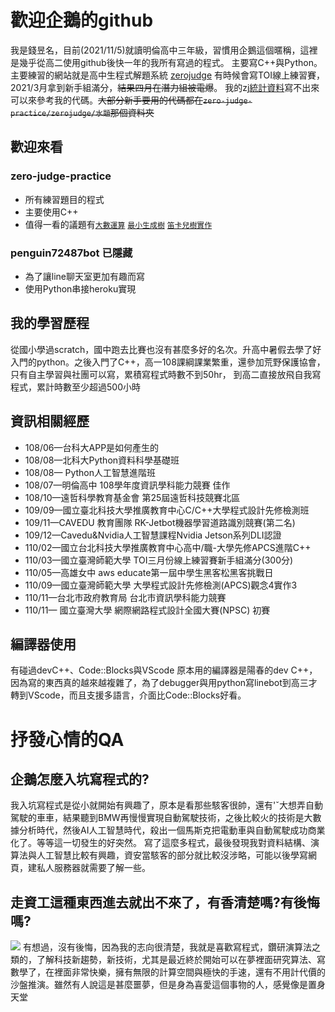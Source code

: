 # 歡迎企鵝的github
我是錢昱名，目前(2021/11/5)就讀明倫高中三年級，習慣用企鵝這個暱稱，這裡是幾乎從高二使用github後快一年的我所有寫過的程式。
主要寫C++與Python。
主要練習的網站就是高中生程式解題系統 [zerojudge](https://zerojudge.tw/)
有時候會寫TOI線上練習賽，2021/3月拿到新手組滿分，~~結果四月在潛力組被電爆~~。
我的zj[統計資料](https://zerojudge.tw/UserStatistic?id=105222)寫不出來可以來參考我的代碼。~~大部分新手要用的代碼都在`zero-judge-practice/zerojudge/水題`那個資料夾~~
## 歡迎來看
### zero-judge-practice
* 所有練習題目的程式
* 主要使用C++
* 值得一看的議題有[`大數運算`](https://github.com/penguin72487/zero-judge-practice/tree/master/%E5%A4%A7%E6%95%B8%E9%81%8B%E7%AE%97) [`最小生成樹`](https://github.com/penguin72487/zero-judge-practice/blob/master/vs-code/f678%E6%9C%80%E5%B0%8F%E7%94%9F%E6%88%90%E6%A8%B9.cpp) [`笛卡兒樹實作`](https://github.com/penguin72487/zero-judge-practice/blob/master/vs-code/g277DCtree.cpp)

### penguin72487bot 已隱藏
* 為了讓line聊天室更加有趣而寫
* 使用Python串接heroku實現


## 我的學習歷程
從國小學過scratch，國中跑去比賽也沒有甚麼多好的名次。升高中暑假去學了好入門的python。之後入門了C++，高一108課綱課業繁重，還參加荒野保護協會，只有自主學習與社團可以寫，累積寫程式時數不到50hr，
到高二直接放飛自我寫程式，累計時數至少超過500小時
## 資訊相關經歷
* 108/06—台科大APP是如何產生的
* 108/08—北科大Python資料科學基礎班
* 108/08— Python人工智慧進階班
* 108/07—明倫高中 108學年度資訊學科能力競賽 佳作
* 108/10—遠哲科學教育基金會 第25屆遠哲科技競賽北區
* 109/09—國立臺北科技大學推廣教育中心C/C++大學程式設計先修檢測班
* 109/11—CAVEDU 教育團隊 RK-Jetbot機器學習道路識別競賽(第二名)
* 109/12—Cavedu&Nvidia人工智慧課程Nvidia Jetson系列DLI認證
* 110/02—國立台北科技大學推廣教育中心高中/職-大學先修APCS進階C++
* 110/03—國立臺灣師範大學 TOI三月份線上練習賽新手組滿分(300分)
* 110/05—高雄女中 aws educate第一屆中學生黑客松黑客挑戰日
* 110/09—國立臺灣師範大學 大學程式設計先修檢測(APCS)觀念4實作3
* 110/11—台北市政府教育局 台北市資訊學科能力競賽
* 110/11— 國立臺灣大學 網際網路程式設計全國大賽(NPSC) 初賽

## 編譯器使用
有碰過devC++、Code::Blocks與VScode
原本用的編譯器是陽春的dev C++，因為寫的東西真的越來越複雜了，為了debugger與用python寫linebot到高三才轉到VScode，而且支援多語言，介面比Code::Blocks好看。
# 抒發心情的QA
## 企鵝怎麼入坑寫程式的?
我入坑寫程式是從小就開始有興趣了，原本是看那些駭客很帥，還有'ˇ大想弄自動駕駛的車車，結果聽到BMW再慢慢實現自動駕駛技術，之後比較火的技術是大數據分析時代，然後AI人工智慧時代，殺出一個馬斯克把電動車與自動駕駛成功商業化了。等等這一切發生的好突然。
寫了這麼多程式，最後發現我對資料結構、演算法與人工智慧比較有興趣，資安當駭客的部分就比較沒涉略，可能以後學寫網頁，建私人服務器就需要了解一些。
##  走資工這種東西進去就出不來了，有香清楚嗎?有後悔嗎?
![](https://cdn.discordapp.com/attachments/510729837464518660/893442665859928074/FB_IMG_1633083770386.jpg)
有想過，沒有後悔，因為我的志向很清楚，我就是喜歡寫程式，鑽研演算法之類的，了解科技新趨勢，新技術，尤其是最近終於開始可以在夢裡面研究算法、寫數學了，在裡面非常快樂，擁有無限的計算空間與極快的手速，還有不用計代價的沙盤推演。雖然有人說這是甚麼噩夢，但是身為喜愛這個事物的人，感覺像是置身天堂

